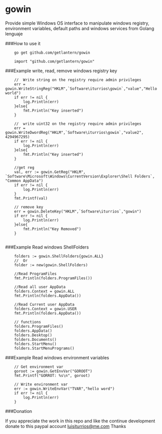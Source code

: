 gowin
=====

Provide simple Windows OS interface to manipulate windows registry, environment variables, default paths and windows services from Golang lenguaje

###How to use it
```
	go get github.com/getlantern/gowin
```

```
	import "github.com/getlantern/gowin"
```


###Example write, read, remove windows registry key
```
    //	Write string on the registry require admin privileges
	err = gowin.WriteStringReg("HKLM",`Software\iturrios\gowin`,"value","Hello world")
	if err != nil {
		log.Println(err)
	}else{
		fmt.Println("Key inserted")
	}
```
```
	//	write uint32 on the registry require admin privileges
	err = gowin.WriteDwordReg("HKLM",`Software\iturrios\gowin`,"value2", 4294967295)
	if err != nil {
		log.Println(err)
	}else{
		fmt.Println("Key inserted")
	}
```
```
	//get reg
	val, err := gowin.GetReg("HKLM", `Software\Microsoft\Windows\CurrentVersion\Explorer\Shell Folders`, "Common AppData")
	if err != nil {
		log.Println(err)
	}
	fmt.Printf(val)
```
```
    // remove key
	err = gowin.DeleteKey("HKLM",`Software\iturrios`,"gowin")
	if err != nil {
		log.Println(err)
	}else{
		fmt.Println("Key Removed")
	}


```
###Example Read windows ShellFolders
```
	folders := gowin.ShellFolders{gowin.ALL}
	//	Or
	folder := new(gowin.ShellFolders)

	//Read ProgramFiles
	fmt.Println(folders.ProgramFiles())

	//Read all user AppData
	folders.Context = gowin.ALL
	fmt.Println(folders.AppData())

	//Read Current user AppData
	folders.Context = gowin.USER
	fmt.Println(folders.AppData())

	// functions
	folders.ProgramFiles()
	folders.AppData()
	folders.Desktop()
	folders.Documents()
	folders.StartMenu()
	folders.StartMenuPrograms()
```

###Example Read windows environment variables

```
    // Get environment var
	goroot := gowin.GetEnvVar("GOROOT")
	fmt.Printf("GORROT: %s\n", goroot)
```
```
	// Write environment var
	err := gowin.WriteEnvVar("TVAR","hello word")
	if err != nil {
		log.Println(err)
	}
```


###Donation

If you appreciate the work in this repo and like the continue development donate to this paypal account 
luisiturrios@me.com
Thanks
